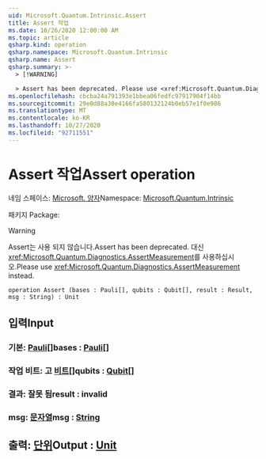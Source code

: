 ```yaml
---
uid: Microsoft.Quantum.Intrinsic.Assert
title: Assert 작업
ms.date: 10/26/2020 12:00:00 AM
ms.topic: article
qsharp.kind: operation
qsharp.namespace: Microsoft.Quantum.Intrinsic
qsharp.name: Assert
qsharp.summary: >-
  > [!WARNING]

  > Assert has been deprecated. Please use <xref:Microsoft.Quantum.Diagnostics.AssertMeasurement> instead.
ms.openlocfilehash: cbcba24a791393e1bbea06fedfc97917904f14bb
ms.sourcegitcommit: 29e0d88a30e4166fa580132124b0eb57e1f0e986
ms.translationtype: MT
ms.contentlocale: ko-KR
ms.lasthandoff: 10/27/2020
ms.locfileid: "92711551"
---
```

# <a name="assert-operation"></a><span data-ttu-id="859dd-102">Assert 작업</span><span class="sxs-lookup"><span data-stu-id="859dd-102">Assert operation</span></span>

<span data-ttu-id="859dd-103">네임 스페이스: [Microsoft. 양자](xref:Microsoft.Quantum.Intrinsic)</span><span class="sxs-lookup"><span data-stu-id="859dd-103">Namespace: [Microsoft.Quantum.Intrinsic](xref:Microsoft.Quantum.Intrinsic)</span></span>

<span data-ttu-id="859dd-104">패키지 [](https://nuget.org/packages/)</span><span class="sxs-lookup"><span data-stu-id="859dd-104">Package: [](https://nuget.org/packages/)</span></span>


> [!WARNING]
> <span data-ttu-id="859dd-105">Assert는 사용 되지 않습니다.</span><span class="sxs-lookup"><span data-stu-id="859dd-105">Assert has been deprecated.</span></span> <span data-ttu-id="859dd-106">대신 <xref:Microsoft.Quantum.Diagnostics.AssertMeasurement>를 사용하십시오.</span><span class="sxs-lookup"><span data-stu-id="859dd-106">Please use <xref:Microsoft.Quantum.Diagnostics.AssertMeasurement> instead.</span></span>



```qsharp
operation Assert (bases : Pauli[], qubits : Qubit[], result : Result, msg : String) : Unit
```


## <a name="input"></a><span data-ttu-id="859dd-107">입력</span><span class="sxs-lookup"><span data-stu-id="859dd-107">Input</span></span>

### <a name="bases--pauli"></a><span data-ttu-id="859dd-108">기본: [Pauli](xref:microsoft.quantum.lang-ref.pauli)[]</span><span class="sxs-lookup"><span data-stu-id="859dd-108">bases : [Pauli](xref:microsoft.quantum.lang-ref.pauli)[]</span></span>




### <a name="qubits--qubit"></a><span data-ttu-id="859dd-109">작업 비트: 고 [비트](xref:microsoft.quantum.lang-ref.qubit)[]</span><span class="sxs-lookup"><span data-stu-id="859dd-109">qubits : [Qubit](xref:microsoft.quantum.lang-ref.qubit)[]</span></span>




### <a name="result--__invalidresult__"></a><span data-ttu-id="859dd-110">결과: __잘못 <Result> 됨__</span><span class="sxs-lookup"><span data-stu-id="859dd-110">result : __invalid<Result>__</span></span>




### <a name="msg--string"></a><span data-ttu-id="859dd-111">msg: [문자열](xref:microsoft.quantum.lang-ref.string)</span><span class="sxs-lookup"><span data-stu-id="859dd-111">msg : [String](xref:microsoft.quantum.lang-ref.string)</span></span>





## <a name="output--unit"></a><span data-ttu-id="859dd-112">출력: [단위](xref:microsoft.quantum.lang-ref.unit)</span><span class="sxs-lookup"><span data-stu-id="859dd-112">Output : [Unit](xref:microsoft.quantum.lang-ref.unit)</span></span>

